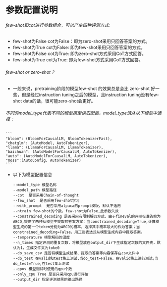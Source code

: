 # 参数配置说明

###### few-shot和cot进行参数组合，可以产生四种评测方式:

- few-shot为False cot为False：即为zero-shot采用只回答答案的方式。
- few-shot为True  cot为False: 即为few-shot采用只回答答案的方式。
- few-shot为False cot为True: 即为zero-shot方式采用CoT方式回答。
- few-shot为True cot为True: 即为few-shot方式采用CoT方式回答。

###### few-shot or zero-shot？

- 一般来说，pretraining阶段的模型few-shot 的效果总是会比 zero-shot 好一些，但是经过instruction tuning之后的模型，且instruction tuning没有few-shot data的话，很可能zero-shot会更好。

###### 不同的model_type代表不同的模型模型读取配置，model_type请从以下模型中选择：
    
    ```
    "bloom": (BloomForCausalLM, BloomTokenizerFast),
    "chatglm": (AutoModel, AutoTokenizer),
    "llama": (LlamaForCausalLM, LlamaTokenizer),
    "baichuan": (AutoModelForCausalLM, AutoTokenizer),
    "auto": (AutoModelForCausalLM, AutoTokenizer),
    "moss":(AutoConfig, AutoTokenizer)
    ```

- 以下为模型配置信息
  
    ```
    --model_type 模型名称
    --model_path 模型路径
    --cot  是否采用Chain-of-thought
    --few_shot  是否采用few-shot学习
    --with_prompt  是否采用alpaca的prompt模板，默认不适用
    --ntrain few-shot的个数，few-shot为False,此参数失效
    --constrained_decoding 是否采用有限制解码方式，由于fineval的评测标准答案为ABCD,提供了两种从模型中提取的答案方案：当constrained_decoding=True,计算模型生成的第一个token分别为ABCD的概率，选择其中概率最大的作为答案；当constrained_decoding=False，用正则表达式从模型生成内容中提取答案。
    --temperature 模型解码的温度
    --n_times 指定评测的重复次数，将模型放在output_dir下生成指定次数的文件夹，默认为1，生成文件夹为toke0
    --do_save_csv 是否将模型生成结果、提取的答案等内容保存在csv文件中
    --do_test 在valid和test集上测试,当do_test=False，在valid集上进行测试;当do_test=True,在test集上测试
    --gpus 模型测试时使用的gpu个数
    --only_cpu True 是否只采用cpu进行评估
    --output_dir 指定评测结果的输出路径
    
    ```
